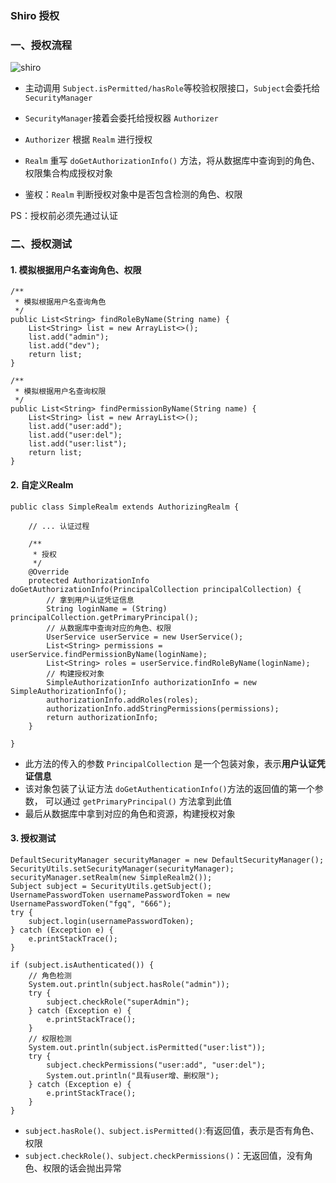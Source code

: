 ###  Shiro 授权
### 一、授权流程
![shiro](https://fgq233.github.io/imgs/security/shiro5.png)


* 主动调用 `Subject.isPermitted/hasRole`等校验权限接口，`Subject`会委托给`SecurityManager`

* `SecurityManager`接着会委托给授权器 `Authorizer`

* `Authorizer` 根据 `Realm` 进行授权

* `Realm` 重写 `doGetAuthorizationInfo()` 方法，将从数据库中查询到的角色、权限集合构成授权对象

* 鉴权：`Realm` 判断授权对象中是否包含检测的角色、权限

PS：授权前必须先通过认证



### 二、授权测试
#### 1. 模拟根据用户名查询角色、权限
```
/**
 * 模拟根据用户名查询角色
 */
public List<String> findRoleByName(String name) {
    List<String> list = new ArrayList<>();
    list.add("admin");
    list.add("dev");
    return list;
}

/**
 * 模拟根据用户名查询权限
 */
public List<String> findPermissionByName(String name) {
    List<String> list = new ArrayList<>();
    list.add("user:add");
    list.add("user:del");
    list.add("user:list");
    return list;
}
```

#### 2. 自定义Realm
```
public class SimpleRealm extends AuthorizingRealm {

    // ... 认证过程

    /**
     * 授权
     */
    @Override
    protected AuthorizationInfo doGetAuthorizationInfo(PrincipalCollection principalCollection) {
        // 拿到用户认证凭证信息
        String loginName = (String) principalCollection.getPrimaryPrincipal();
        // 从数据库中查询对应的角色、权限
        UserService userService = new UserService();
        List<String> permissions = userService.findPermissionByName(loginName);
        List<String> roles = userService.findRoleByName(loginName);
        // 构建授权对象
        SimpleAuthorizationInfo authorizationInfo = new SimpleAuthorizationInfo();
        authorizationInfo.addRoles(roles);
        authorizationInfo.addStringPermissions(permissions);
        return authorizationInfo;
    }

}
```

* 此方法的传入的参数 `PrincipalCollection` 是一个包装对象，表示**用户认证凭证信息**
* 该对象包装了认证方法 `doGetAuthenticationInfo()`方法的返回值的第一个参数，
可以通过 `getPrimaryPrincipal()` 方法拿到此值
* 最后从数据库中拿到对应的角色和资源，构建授权对象




#### 3. 授权测试
```
DefaultSecurityManager securityManager = new DefaultSecurityManager();
SecurityUtils.setSecurityManager(securityManager);
securityManager.setRealm(new SimpleRealm2());
Subject subject = SecurityUtils.getSubject();
UsernamePasswordToken usernamePasswordToken = new UsernamePasswordToken("fgq", "666");
try {
    subject.login(usernamePasswordToken);
} catch (Exception e) {
    e.printStackTrace();
}

if (subject.isAuthenticated()) {
    // 角色检测
    System.out.println(subject.hasRole("admin"));
    try {
        subject.checkRole("superAdmin");
    } catch (Exception e) {
        e.printStackTrace();
    }
    // 权限检测
    System.out.println(subject.isPermitted("user:list"));
    try {
        subject.checkPermissions("user:add", "user:del");
        System.out.println("具有user增、删权限");
    } catch (Exception e) {
        e.printStackTrace();
    }
}
```


* `subject.hasRole()、subject.isPermitted()`:有返回值，表示是否有角色、权限
* `subject.checkRole()、subject.checkPermissions()`：无返回值，没有角色、权限的话会抛出异常


